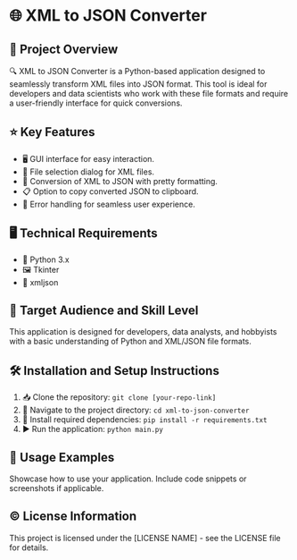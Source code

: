 # 🌐 XML to JSON Converter

## 📌 Project Overview

🔍 XML to JSON Converter is a Python-based application designed to seamlessly transform XML files into JSON format. This tool is ideal for developers and data scientists who work with these file formats and require a user-friendly interface for quick conversions.

## ⭐ Key Features

- 🖥️ GUI interface for easy interaction.
- 📂 File selection dialog for XML files.
- 🔁 Conversion of XML to JSON with pretty formatting.
- 📋 Option to copy converted JSON to clipboard.
- 🚫 Error handling for seamless user experience.

## 🖥️ Technical Requirements

- 🐍 Python 3.x
- 🖼️ Tkinter
- 📄 xmljson

## 👥 Target Audience and Skill Level

This application is designed for developers, data analysts, and hobbyists with a basic understanding of Python and XML/JSON file formats.

## 🛠 Installation and Setup Instructions

1. 📥 Clone the repository: `git clone [your-repo-link]`
2. 📂 Navigate to the project directory: `cd xml-to-json-converter`
3. 📌 Install required dependencies: `pip install -r requirements.txt`
4. ▶️ Run the application: `python main.py`

## 📖 Usage Examples

Showcase how to use your application. Include code snippets or screenshots if applicable.

## © License Information

This project is licensed under the [LICENSE NAME] - see the LICENSE file for details.
